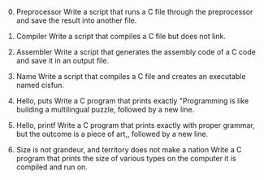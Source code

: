 0. Preprocessor Write a script that runs a C file through the preprocessor and save the result into another file.

1. Compiler Write a script that compiles a C file but does not link.

2. Assembler Write a script that generates the assembly code of a C code and save it in an output file.

3. Name Write a script that compiles a C file and creates an executable named cisfun.

4. Hello, puts Write a C program that prints exactly "Programming is like building a multilingual puzzle, followed by a new line.

5. Hello, printf Write a C program that prints exactly with proper grammar, but the outcome is a piece of art,, followed by a new line.

6. Size is not grandeur, and territory does not make a nation Write a C program that prints the size of various types on the computer it is compiled and run on.
